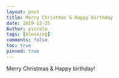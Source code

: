 ```yaml
---
layout: post
title: Merry Christmas & Happy birthday
date: 2019-12-25
Author: piccolo
tags: [blessing]
comments: false
toc: true
pinned: true
---
```


Merry Christmas & Happy birthday!